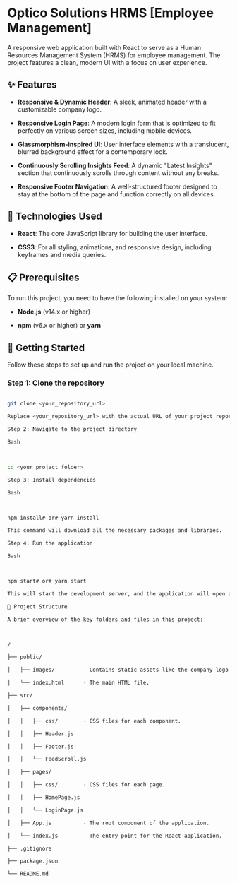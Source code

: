 # Optico Solutions HRMS [Employee Management]



A responsive web application built with React to serve as a Human Resources Management System (HRMS) for employee management. The project features a clean, modern UI with a focus on user experience.



## ✨ Features



- **Responsive & Dynamic Header**: A sleek, animated header with a customizable company logo.

- **Responsive Login Page**: A modern login form that is optimized to fit perfectly on various screen sizes, including mobile devices.

- **Glassmorphism-inspired UI**: User interface elements with a translucent, blurred background effect for a contemporary look.

- **Continuously Scrolling Insights Feed**: A dynamic "Latest Insights" section that continuously scrolls through content without any breaks.

- **Responsive Footer Navigation**: A well-structured footer designed to stay at the bottom of the page and function correctly on all devices.



## 🚀 Technologies Used



- **React**: The core JavaScript library for building the user interface.

- **CSS3**: For all styling, animations, and responsive design, including keyframes and media queries.



## 📋 Prerequisites



To run this project, you need to have the following installed on your system:



- **Node.js** (v14.x or higher)

- **npm** (v6.x or higher) or **yarn**



## 🔧 Getting Started



Follow these steps to set up and run the project on your local machine.



### Step 1: Clone the repository



```bash

git clone <your_repository_url>

Replace <your_repository_url> with the actual URL of your project repository.

Step 2: Navigate to the project directory

Bash



cd <your_project_folder>

Step 3: Install dependencies

Bash



npm install# or# yarn install

This command will download all the necessary packages and libraries.

Step 4: Run the application

Bash



npm start# or# yarn start

This will start the development server, and the application will open automatically in your default web browser at http://localhost:3000.

📁 Project Structure

A brief overview of the key folders and files in this project:



/

├── public/

│   ├── images/         - Contains static assets like the company logo.

│   └── index.html      - The main HTML file.

├── src/

│   ├── components/

│   │   ├── css/        - CSS files for each component.

│   │   ├── Header.js

│   │   ├── Footer.js

│   │   └── FeedScroll.js

│   ├── pages/

│   │   ├── css/        - CSS files for each page.

│   │   ├── HomePage.js

│   │   └── LoginPage.js

│   ├── App.js          - The root component of the application.

│   └── index.js        - The entry point for the React application.

├── .gitignore

├── package.json

└── README.md

